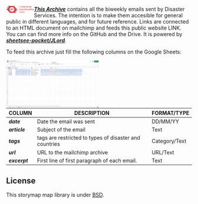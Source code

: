 <img src="/img/hot_logo.png" height="15%" width="15%" align="left"/> ***[This Archive](Link)*** contains all the biweekly emails sent by Disaster Services. The intention is to make them accesible for general public in different languages, and for future reference. Links are connected to an HTML document on mailchimp and feeds this public website LINK. You can can find more info on the GitHub and the Drive. 
It is powered by ***[sheetsee-pocket/JLord](https://github.com/jlord)***. 

To feed this archive just fill the following columns on the Google Sheets: 

<img src="/img/google_sheets.png" height="50%" width="50%" align="left"/>

COLUMN | DESCRIPTION | FORMAT/TYPE
------ | ------|----------
***date***      | Date the email was sent   | DD/MM/YY
***article***	| Subject of the email	| Text
***tags***	| tags are restricted to types of disaster and countries |	Category/Text
***url*** |	URL to the mailchimp archive	| URL/Text
***excerpt***	| First line of first paragraph of each email. |	Text		



## License

This storymap map library is under [BSD](LICENSE).
